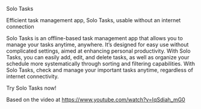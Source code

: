 Solo Tasks

Efficient task management app, Solo Tasks, usable without an internet connection

Solo Tasks is an offline-based task management app that allows you to manage your tasks anytime, anywhere. It’s designed for easy use without complicated settings, aimed at enhancing personal productivity. With Solo Tasks, you can easily add, edit, and delete tasks, as well as organize your schedule more systematically through sorting and filtering capabilities. With Solo Tasks, check and manage your important tasks anytime, regardless of internet connectivity. 

Try Solo Tasks now!

Based on the video at https://www.youtube.com/watch?v=IqSdiah_mG0
